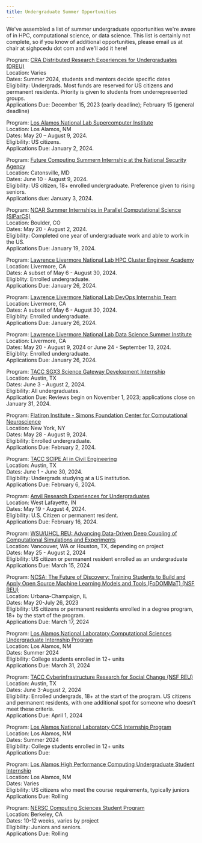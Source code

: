 ```yaml
---
title: Undergraduate Summer Opportunities
---
```


We've assembled a list of summer undergraduate opportunities we're aware of in HPC, computational science, or data science.  This list is certainly not complete, so if you know of additional opportunities, please email us at chair at sighpcedu dot com and we'll add it here!

<!-- Program: [LSU Interdisciplinary Research Experience in Computational Sciences (NSF REU)](https://reu.cct.lsu.edu/)  
Location: Baton Rouge, LA  
Dates: May 22-July 29, 2023  
Eligibility: US citizens or permanent residents with at least 1 semester of college remaining.  
Applications Due: March 1, 2023  //-->

Program: [CRA Distributed Research Experiences for Undergraduates (DREU)](https://cra.org/cra-wp/dreu/)  
Location: Varies  
Dates: Summer 2024, students and mentors decide specific dates   
Eligibility: Undergrads.  Most funds are reserved for US citizens and permanent residents.  Priority is given to students from underrepresented groups.  
Applications Due: December 15, 2023 (early deadline); February 15 (general deadline)  

Program: [Los Alamos National Lab Supercomputer Institute](https://www.lanl.gov/projects/national-security-education-center/information-science-technology/summer-schools/cscnsi/index.php)  
Location: Los Alamos, NM  
Dates: May 20 – August 9, 2024.  
Eligibility: US citizens.  
Applications Due: January 2, 2024.  

Program: [Future Computing Summern Internship at the National Security Agency](https://www.lps.umd.edu/2024-future-computing-summer-internship/)  
Location: Catonsville, MD  
Dates: June 10 - August 9, 2024.  
Eligibility: US citizen, 18+ enrolled undergraduate. Preference given to rising seniors.  
Applications due: January 3, 2024.  

Program: [NCAR Summer Internships in Parallel Computational Science (SIParCS)](https://www2.cisl.ucar.edu/outreach/internships/how_to_apply)  
Location: Boulder, CO  
Dates: May 20 - August 2, 2024.  
Eligibility: Completed one year of undergraduate work and able to work in the US.  
Applications Due: January 19, 2024.  

Program: [Lawrence Livermore National Lab HPC Cluster Engineer Academy](https://computing.llnl.gov/hpc-cluster-engineer-academy)  
Location: Livermore, CA  
Dates: A subset of May 6 - August 30, 2024.  
Eligiblity: Enrolled undergraduate.  
Applications Due: January 26, 2024.  

Program: [Lawrence Livermore National Lab DevOps Internship Team](https://computing.llnl.gov/devops-internship-team-do-it)  
Location: Livermore, CA  
Dates: A subset of May 6 - August 30, 2024.  
Eligiblity: Enrolled undergraduate.  
Applications Due: January 26, 2024.  

Program: [Lawrence Livermore National Lab Data Science Summer Institute](https://data-science.llnl.gov/dssi)  
Location: Livermore, CA  
Dates: May 20 - August 9, 2024 or June 24 - September 13, 2024.   
Eligiblity: Enrolled undergraduate.  
Applications Due: January 26, 2024.  

Program: [TACC SGX3 Science Gateway Development Internship](https://sciencegateways.org/internships)  
Location: Austin, TX  
Dates: June 3 - August 2, 2024.  
Eligibility: All undergraduates.  
Application Due: Reviews begin on November 1, 2023; applications close on January 31, 2024.  

Program: [Flatiron Institute - Simons Foundation Center for Computational Neuroscience](https://apply.interfolio.com/137388)  
Location: New York, NY  
Dates: May 28 - August 9, 2024.  
Eligibility: Enrolled undergraduate.  
Applications Due: February 2, 2024.  

Program: [TACC SCIPE AI in Civil Engineering](https://www.tacc.utexas.edu/education/undergraduates-graduates/scipe/)  
Location: Austin, TX  
Dates: June 1 - June 30, 2024.  
Eligibility: Undergrads studying at a US institution.  
Applications Due: February 6, 2024.  

Program: [Anvil Research Experiences for Undergraduates](https://www.rcac.purdue.edu/anvil/reu)  
Location: West Lafayette, IN  
Dates: May 19 - August 4, 2024.  
Eligibility: U.S. Citizen or permanent resident.  
Applications Due: February 16, 2024.  

Program: [WSU/UHCL REU: Advancing Data-Driven Deep Coupling of Computational Simulations and Experiments](https://reu.encs.vancouver.wsu.edu/)  
Location: Vancouver, WA or Houston, TX, depending on project  
Dates: May 25 - August 2, 2024  
Eligibility: US citizen or permanent resident enrolled as an undergraduate  
Applications Due: March 15, 2024  

Program:  [NCSA: The Future of Discovery: Training Students to Build and Apply Open Source Machine Learning Models and Tools (FoDOMMaT) (NSF REU)](https://reu.ncsa.illinois.edu/welcome-to-reu-inclusion/)  
Location: Urbana-Champaign, IL  
Dates: May 20-July 26, 2023  
Eligibility: US citizens or permanent residents enrolled in a degree program, 18+ by the start of the program.  
Applications Due:  March 17, 2024  

Program: [Los Alamos National Laboratory Computational Sciences Undergraduate Internship Program](https://lanl.jobs/search/jobdetails/computational-sciences-undergraduate-internship-program/36942a43-0a8b-477d-bd2e-ac79c8f78391)  
Location: Los Alamos, NM  
Dates: Summer 2024  
Eligibility: College students enrolled in 12+ units  
Applications Due: March 31, 2024  

Program: [TACC Cyberinfrastructure Research for Social Change (NSF REU)](https://www.tacc.utexas.edu/education/undergrads-grads/reu)  
Location: Austin, TX  
Dates: June 3-August 2, 2024  
Eligibility: Enrolled undergrads, 18+ at the start of the program.  US citizens and permanent residents, with one additional spot for someone who doesn't meet these criteria.    
Applications Due: April 1, 2024  

Program: [Los Alamos National Laboratory CCS Internship Program](https://lanl.jobs/search/jobdetails/ccs-internship-program/5beb1c28-41d3-4245-9a3e-d6e7585f75d1)  
Location: Los Alamos, NM  
Dates: Summer 2024  
Eligibility: College students enrolled in 12+ units  
Applications Due:   

Program: [Los Alamos High Performance Computing Undergraduate Student Internship](https://lanl.jobs/search/jobdetails/high-performance-computing-undergraduate-student/37e52cab-8e52-4bd4-9409-61c287f8ae25)  
Location: Los Alamos, NM  
Dates: Varies  
Eligibility: US citizens who meet the course requirements, typically juniors  
Applications Due: Rolling  

<!--Program: [iRODS Consortium Internships](https://irods.org/2023/01/irods-internship-summer-2023/)  
Location: Chapel Hill, NC  
Dates: June-August, 2023  
Eligibility: Current undergrads.  
Applications Due: Rolling  //-->

<!-- Program: [NERSC Summer Internships](https://www.nersc.gov/research-and-development/internships/)  
Location: Berkeley, CA  
Dates: Varies by project  
Applications Due: Rolling  //-->

Program: [NERSC Computing Sciences Student Program](https://jobs.lbl.gov/jobs/2024-computing-sciences-student-program-6100)  
Location: Berkeley, CA  
Dates: 10-12 weeks, varies by project  
Eligibility: Juniors and seniors.  
Applications Due: Rolling  

<!-- Program: [NVIDIA Ignite](https://nvidia.wd5.myworkdayjobs.com/en-US/NVIDIAExternalCareerSite/job/NVIDIA-Ignite-Program---Engineering--Summer-2023_JR1962404-2)  
Location: Santa Clara, CA  
Dates: 12 weeks during summer 2023  
Eligibility: Rising sophomores or juniors in historically underrepresented communities.  
Applications Due: Rolling  //-->
